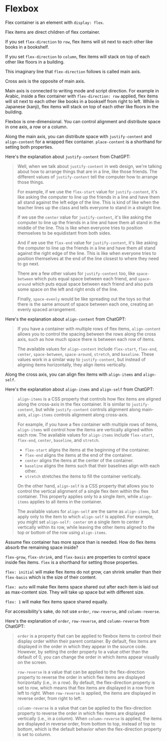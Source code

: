 # Flexbox

Flex container is an element with `display: flex`.

Flex items are direct children of flex container.

If you set `flex-direction` to `row`, flex items will sit next to each other like books in a bookshelf.

If you set `flex-direction` to `column`, flex items will stack on top of each other like floors in a building.

This imaginary line that `flex-direction` follows is called main axis.

Cross axis is the opposite of main axis.

Main axis is connected to writing mode and script direction. For example in Arabic, inside a flex container with `flex-direction: row` applied, flex items will sit next to each other like books in a bookself from right to left. While in Japanese (kanji), flex items will stack on top of each other like floors in the building.

Flexbox is one-dimensional. You can control alignment and distribute space in one axis, a row or a column.

Along the main axis, you can distribute space with `justify-content` and `align-content` for a wrapped flex container. `place-content` is a shorthand for setting both properties.

Here's the explanation about `justify-content` from ChatGPT:

> Well, when we talk about `justify-content` in web design, we're talking about how to arrange things that are in a line, like those friends. The different values of `justify-content` tell the computer how to arrange those things.
>
> For example, if we use the `flex-start` value for `justify-content`, it's like asking the computer to line up the friends in a line and have them all stand against the left edge of the line. This is kind of like when the teacher lines up the class and tells everyone to stand in a straight line.
>
> If we use the `center` value for `justify-content`, it's like asking the computer to line up the friends in a line and have them all stand in the middle of the line. This is like when everyone tries to position themselves to be equidistant from both sides.
>
> And if we use the `flex-end` value for `justify-content`, it's like asking the computer to line up the friends in a line and have them all stand against the right edge of the line. This is like when everyone tries to position themselves at the end of the line closest to where they need to go next.
>
> There are a few other values for `justify-content` too, like `space-between` which puts equal space between each friend, and `space-around` which puts equal space between each friend and also puts some space on the left and right ends of the line.
>
> Finally, `space-evenly` would be like spreading out the toys so that there is the same amount of space between each one, creating an evenly spaced arrangement.

Here's the explanation about `align-content` from ChatGPT:

> If you have a container with multiple rows of flex items, `align-content` allows you to control the spacing between the rows along the cross axis, such as how much space there is between each row of items.
>
> The available values for `align-content` include `flex-start`, `flex-end`, `center`, `space-between`, `space-around`, `stretch`, and `baseline`. These values work in a similar way to `justify-content`, but instead of aligning items horizontally, they align items vertically.

Along the cross axis, you can align flex items with `align-items` and `align-self`.

Here's the explanation about `align-items` and `align-self` from ChatGPT:

> `align-items` is a CSS property that controls how flex items are aligned along the cross-axis in the flex container. It is similar to `justify-content`, but while `justify-content` controls alignment along main-axis, `align-items` controls alignment along cross-axis.
>
> For example, if you have a flex container with multiple rows of items, `align-items` will control how the items are vertically aligned within each row. The available values for `align-items` include `flex-start`, `flex-end`, `center`, `baseline`, and `stretch`.
> 
> * `flex-start` aligns the items at the beginning of the container.
> * `flex-end` aligns the items at the end of the container.
> * `center` aligns the items at the center of the container.
> * `baseline` aligns the items such that their baselines align with each other.
> * `stretch` stretches the items to fill the container vertically.
>
> On the other hand, `align-self` is a CSS property that allows you to control the vertical alignment of a single flex item within the flex container. This property applies only to a single item, while `align-items` applies to all items in the container.
>
> The available values for `align-self` are the same as `align-items`, but apply only to the item to which `align-self` is applied. For example, you might set `align-self: center` on a single item to center it vertically within its row, while leaving the other items aligned to the top or bottom of the row using `align-items`.

Assume flex container has more space than is needed. How do flex items absorb the remaining space inside?

`flex-grow`, `flex-shrink`, and `flex-basis` are properties to control space inside flex items. `flex` is a shorthand for setting those properties.

`flex: initial` will make flex items do not grow, can shrink smaller than their `flex-basis` which is the size of their content.

`flex: auto` will make flex items space shared out after each item is laid out as max-content size. They will take up space but with different size.

`flex: 1` will make flex items space shared equally.

For accessibility's sake, do not use `order`, `row-reverse`, and `column-reverse`.

Here's the explanation of `order`, `row-reverse`, and `column-reverse` from ChatGPT:

> `order` is a property that can be applied to flexbox items to control their display order within their parent container. By default, flex items are displayed in the order in which they appear in the source code. However, by setting the order property to a value other than the default of 0, you can change the order in which items appear visually on the screen.
>
> `row-reverse` is a value that can be applied to the flex-direction property to reverse the order in which flex items are displayed horizontally (i.e., in a row). By default, the flex-direction property is set to row, which means that flex items are displayed in a row from left to right. When `row-reverse` is applied, the items are displayed in reverse order, from right to left.
>
> `column-reverse` is a value that can be applied to the flex-direction property to reverse the order in which flex items are displayed vertically (i.e., in a column). When `column-reverse` is applied, the items are displayed in reverse order, from bottom to top, instead of top to bottom, which is the default behavior when the flex-direction property is set to column.
